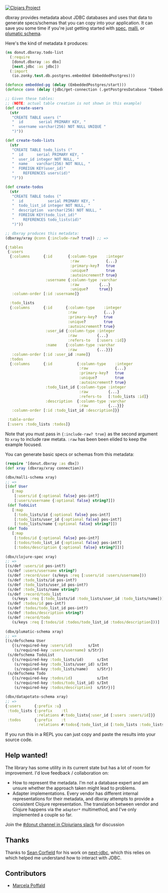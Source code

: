 [![Clojars Project](https://img.shields.io/clojars/v/party.donut/dbxray.svg)](https://clojars.org/party.donut/dbxray)


dbxray provides metadata about JDBC databases and uses that data to generate
specs/schemas that you can copy into your application. It can save you some time
if you're just getting started with [spec](https://clojure.org/guides/spec),
[malli](https://github.com/metosin/malli), or [plumatic
schema](https://github.com/plumatic/schema).

Here's the kind of metadata it produces:

``` clojure
(ns donut.dbxray.todo-list
  (:require
   [donut.dbxray :as dbx]
   [next.jdbc :as jdbc])
  (:import
   (io.zonky.test.db.postgres.embedded EmbeddedPostgres)))

(defonce embedded-pg (delay (EmbeddedPostgres/start)))
(defonce conn (delay (jdbc/get-connection (.getPostgresDatabase ^EmbeddedPostgres @embedded-pg))))

;; Given these tables:
;; (NOTE: actual table creation is not shown in this example)
(def create-users
  (str
   "CREATE TABLE users ("
   "  id       serial PRIMARY KEY, "
   "  username varchar(256) NOT NULL UNIQUE "
   ")"))

(def create-todo-lists
  (str
   "CREATE TABLE todo_lists ("
   "  id      serial PRIMARY KEY, "
   "  user_id integer NOT NULL, "
   "  name    varchar(256) NOT NULL, "
   "  FOREIGN KEY(user_id)"
   "    REFERENCES users(id)"
   ")"))

(def create-todos
  (str
   "CREATE TABLE todos ("
   "  id           serial PRIMARY KEY, "
   "  todo_list_id integer NOT NULL, "
   "  description  varchar(256) NOT NULL, "
   "  FOREIGN KEY(todo_list_id)"
   "    REFERENCES todo_lists(id)"
   ")"))

;; dbxray produces this metadata:
(dbxray/xray @conn {:include-raw? true}) ;; =>

{:tables
 {:users
  {:columns      {:id       {:column-type    :integer
                             :raw            {...}
                             :primary-key?   true
                             :unique?        true
                             :autoincrement? true}
                  :username {:column-type :varchar
                             :raw         {...}
                             :unique?     true}}
   :column-order [:id :username]}

  :todo_lists
  {:columns      {:id      {:column-type    :integer
                            :raw            {...}
                            :primary-key?   true
                            :unique?        true
                            :autoincrement? true}
                  :user_id {:column-type :integer
                            :raw         {...}
                            :refers-to   [:users :id]}
                  :name    {:column-type :varchar
                            :raw         {...}}}
   :column-order [:id :user_id :name]}
  :todos
  {:columns      {:id           {:column-type    :integer
                                 :raw            {...}
                                 :primary-key?   true
                                 :unique?        true
                                 :autoincrement? true}
                  :todo_list_id {:column-type :integer
                                 :raw         {...}
                                 :refers-to   [:todo_lists :id]}
                  :description  {:column-type :varchar
                                 :raw         {...}}}
   :column-order [:id :todo_list_id :description]}}

 :table-order
 [:users :todo_lists :todos]}
```

Note that you must pass in `{:include-raw? true}` as the second argument to
`xray` to include raw metata. `:raw` has been been elided
to keep the example focused.

You can generate basic specs or schemas from this metadata:

``` clojure
(require '[donut.dbxray :as dbx])
(def xray (dbxray/xray connection))

(dbx/malli-schema xray)
;; =>
[(def User
   [:map
    [:users/id {:optional false} pos-int?]
    [:users/username {:optional false} string?]])
 (def TodoList
   [:map
    [:todo_lists/id {:optional false} pos-int?]
    [:todo_lists/user_id {:optional false} pos-int?]
    [:todo_lists/name {:optional false} string?]])
 (def Todo
   [:map
    [:todos/id {:optional false} pos-int?]
    [:todos/todo_list_id {:optional false} pos-int?]
    [:todos/description {:optional false} string?]])]
    
(dbx/clojure-spec xray)
;; =>
[(s/def :users/id pos-int?)
 (s/def :users/username string?)
 (s/def :record/user (s/keys :req [:users/id :users/username]))
 (s/def :todo_lists/id pos-int?)
 (s/def :todo_lists/user_id pos-int?)
 (s/def :todo_lists/name string?)
 (s/def :record/todo_list
   (s/keys :req [:todo_lists/id :todo_lists/user_id :todo_lists/name]))
 (s/def :todos/id pos-int?)
 (s/def :todos/todo_list_id pos-int?)
 (s/def :todos/description string?)
 (s/def :record/todo
   (s/keys :req [:todos/id :todos/todo_list_id :todos/description]))]
   
(dbx/plumatic-schema xray)
;; =>
[(s/defschema User
   {(s/required-key :users/id)       s/Int
    (s/required-key :users/username) s/Str})
 (s/defschema TodoList
   {(s/required-key :todo_lists/id)      s/Int
    (s/required-key :todo_lists/user_id) s/Int
    (s/required-key :todo_lists/name)    s/Str})
 (s/defschema Todo
   {(s/required-key :todos/id)           s/Int
    (s/required-key :todos/todo_list_id) s/Int
    (s/required-key :todos/description)  s/Str})]

(dbx/datapotato-schema xray)
;; =>
{:users      {:prefix :u}
 :todo_lists {:prefix    :tl
              :relations #:todo_lists{:user_id [:users :users/id]}}
 :todos      {:prefix    :t
              :relations #:todos{:todo_list_id [:todo_lists :todo_lists/id]}}}
```

If you run this in a REPL you can just copy and paste the results into your
source code.

## Help wanted!

The library has some utility in its current state but has a lot of room for
improvement. I'd love feedback / collaboration on:

* How to represent the metadata. I'm not a database expert and am unsure whether
  the approach taken might lead to problems.
* Adapter implementations. Every vendor has different internal representations
  for their metadata, and dbxray attempts to provide a consistent Clojure
  representation. The translation between vendor and Clojure happens via the
  `adapter*` multimethod, and I've only implemented a couple so far.

Join the [#donut channel in Clojurians
slack](https://clojurians.slack.com/archives/C030C4Z2W0Y) for discussion

## Thanks

Thanks to [Sean Corfield](https://github.com/seancorfield/) for his work on
[next-jdbc](https://github.com/seancorfield/next-jdbc), which this relies on
which helped me understand how to interact with JDBC.

## Contributors

* [Marcela Poffald](https://github.com/mpoffald)
